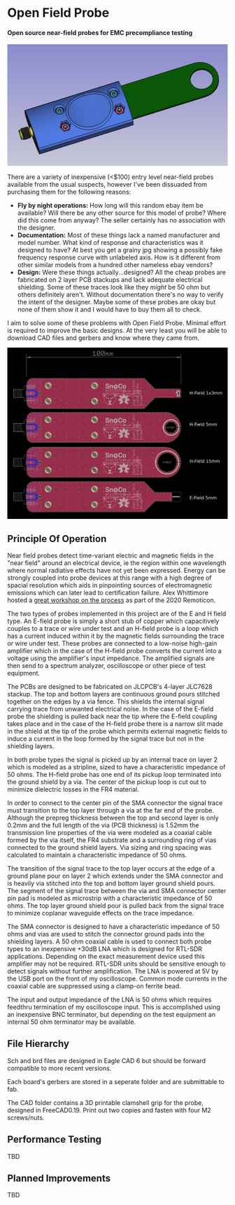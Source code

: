 # Open Field Probe
#### Open source near-field probes for EMC precompliance testing

![PCBs](https://raw.githubusercontent.com/JeremyRuhland/OpenFieldProbe/master/probe_cad.png)

There are a variety of inexpensive (<$100) entry level near-field probes available from the usual suspects, however I've been dissuaded from purchasing them for the following reasons:

* __Fly by night operations:__ How long will this random ebay item be available? Will there be any other source for this model of probe? Where did this come from anyway? The seller certainly has no association with the designer.
* __Documentation:__  Most of these things lack a named manufacturer and model number. What kind of response and characteristics was it designed to have? At best you get a grainy jpg showing a possibly fake frequency response curve with unlabeled axis. How is it different from other similar models from a hundred other nameless ebay vendors?
* __Design:__ Were these things actually...designed? All the cheap probes are fabricated on 2 layer PCB stackups and lack adequate electrical shielding. Some of these traces look like they *might* be 50 ohm but others definitely aren't. Without documentation there's no way to verify the intent of the designer. Maybe some of these probes are okay but none of them show it and I would have to buy them all to check.

I aim to solve some of these problems with Open Field Probe. Minimal effort is required to improve the basic designs. At the very least you will be able to download CAD files and gerbers and know where they came from.

![PCBs](https://raw.githubusercontent.com/JeremyRuhland/OpenFieldProbe/master/pcbs.png)

## Principle Of Operation

Near field probes detect time-variant electric and magnetic fields in the "near field" around an electrical device, ie the region within one wavelength where normal radiative effects have not yet been expressed. Energy can be strongly coupled into probe devices at this range with a high degree of spacial resolution which aids in pinpointing sources of electromagnetic emissions which can later lead to certification failure. Alex Whittimore hosted a [great workshop on the process](https://hackaday.com/2021/01/08/remoticon-video-basics-of-rf-emissions-debugging-workshop/) as part of the 2020 Remoticon.

The two types of probes implemented in this project are of the E and H field type. An E-field probe is simply a short stub of copper which capacitively couples to a trace or wire under test and an H-field probe is a loop which has a current induced within it by the magnetic fields surrounding the trace or wire under test. These probes are connected to a low-noise high-gain amplifier which in the case of the H-field probe converts the current into a voltage using the amplifier's input impedance. The amplified signals are then send to a spectrum analyzer, oscilloscope or other piece of test equipment.

The PCBs are designed to be fabricated on JLCPCB's 4-layer JLC7628 stackup. The top and bottom layers are continuous ground pours stitched together on the edges by a via fence. This shields the internal signal carrying trace from unwanted electrical noise. In the case of the E-field probe the shielding is pulled back near the tip where the E-field coupling takes place and in the case of the H-field probe there is a narrow slit made in the shield at the tip of the probe which permits external magnetic fields to induce a current in the loop formed by the signal trace but not in the shielding layers.

In both probe types the signal is picked up by an internal trace on layer 2 which is modeled as a stripline, sized to have a characteristic impedance of 50 ohms. The H-field probe has one end of its pickup loop terminated into the ground shield by a via. The center of the pickup loop is cut out to minimize dielectric losses in the FR4 material.

In order to connect to the center pin of the SMA connector the signal trace must transition to the top layer through a via at the far end of the probe. Although the prepreg thickness between the top and second layer is only 0.2mm and the full length of the via (PCB thickness) is 1.52mm the transmission line properties of the via were modeled as a coaxial cable formed by the via itself, the FR4 substrate and a surrounding ring of vias connected to the ground shield layers. Via sizing and ring spacing was calculated to maintain a characteristic impedance of 50 ohms.

The transition of the signal trace to the top layer occurs at the edge of a ground plane pour on layer 2 which extends under the SMA connector and is heavily via stitched into the top and bottom layer ground shield pours. The segment of the signal trace between the via and SMA connector center pin pad is modeled as microstrip with a characteristic impedance of 50 ohms. The top layer ground shield pour is pulled back from the signal trace to minimize coplanar waveguide effects on the trace impedance.

The SMA connector is designed to have a characteristic impedance of 50 ohms and vias are used to stitch the connector ground pads into the shielding layers. A 50 ohm coaxial cable is used to connect both probe types to an inexpensive +30dB LNA which is designed for RTL-SDR applications. Depending on the exact measurement device used this amplifier may not be required. RTL-SDR units should be sensitive enough to detect signals without further amplification. The LNA is powered at 5V by the USB port on the front of my oscilloscope. Common mode currents in the coaxial cable are suppressed using a clamp-on ferrite bead.

The input and output impedance of the LNA is 50 ohms which requires feedthru termination of my oscilloscope input. This is accomplished using an inexpensive BNC terminator, but depending on the test equipment an internal 50 ohm terminator may be available.

## File Hierarchy

Sch and brd files are designed in Eagle CAD 6 but should be forward compatible to more recent versions.

Each board's gerbers are stored in a seperate folder and are submittable to fab.

The CAD folder contains a 3D printable clamshell grip for the probe, designed in FreeCAD0.19. Print out two copies and fasten with four M2 screws/nuts.


## Performance Testing

TBD

## Planned Improvements

TBD
